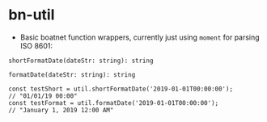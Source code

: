 # bn-util

* Basic boatnet function wrappers, currently just using `moment` for parsing ISO 8601:

`shortFormatDate(dateStr: string): string`

`formatDate(dateStr: string): string`

```
const testShort = util.shortFormatDate('2019-01-01T00:00:00');
// "01/01/19 00:00"
const testFormat = util.formatDate('2019-01-01T00:00:00');
// "January 1, 2019 12:00 AM"
```